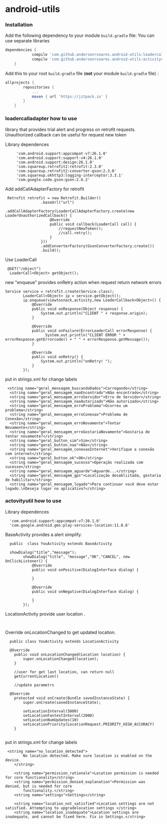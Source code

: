 # android-utils

### Installation

Add the following dependency to your module `build.gradle` file:
 You can use separate libraries
```gradle
dependencies {
            compile 'com.github.andersonrsoares.android-utils:loadercalladapter:1.0.0'
            compile 'com.github.andersonrsoares.android-utils:activityutil:1.0.0'
    }
```

Add this to your root `build.gradle` file (**not** your module `build.gradle` file) :
```gradle
allprojects {
		repositories {
			...
			maven { url 'https://jitpack.io' }
		}
	}
```

### loadercalladapter how to use
library that provides trial alert and progress on retrofit requests. Unauthorized callback can be useful for request new token 


Library dependences 
```
     'com.android.support:appcompat-v7:26.1.0'
     'com.android.support:support-v4:26.1.0'
     'com.android.support:design:26.1.0'
     'com.squareup.retrofit2:retrofit:2.3.0'
     'com.squareup.retrofit2:converter-gson:2.3.0'
     'com.squareup.okhttp3:logging-interceptor:3.3.1'
     'com.google.code.gson:gson:2.6.2'
```

Add addCallAdapterFactory for retrofit
```
 Retrofit retrofit = new Retrofit.Builder()
                .baseUrl("url")
                .addCallAdapterFactory(LoaderCallAdapterFactory.create(new LoaderUnauthorizedCallback() {
                    @Override
                    public void callback(LoaderCall call) {
                        //requestNewToken();
                        //call.retry();
                    }
                }))
                .addConverterFactory(GsonConverterFactory.create())
                .build();
```

Use LoaderCall 
```
 @GET("/object")
  LoaderCall<Object> getObject();
 ```
 
new "enqueue" provides onRetry action when request return network errors  
```
Service service = retrofit.create(Service.class);
        LoaderCall<Object> ip = service.getObject();
        ip.enqueue(viewtosnack,activity,new LoaderCallback<Object>() {
            @Override
            public void onResponse(Object response) {
                System.out.println("CLIENT " + response.origin);
            }

            @Override
            public void onFailure(ErrorLoaderCall errorResponse) {
                  System.out.println("CLIENT ERROR " + errorResponse.getErrorcode() + " " + errorResponse.getMessage());
            }

            @Override
            public void onRetry() {
                System.out.println("onRetry! ");
            }
        });
```
put in strings.xml for change labels
```
 <string name="geral_mensagem_buscandoDados">Carregando</string>
  <string name="geral_mensagem_naoEncontrado">Não encontrado</string>
  <string name="geral_mensagem_erroServidor">Erro de Servidor</string>
  <string name="geral_mensagem_naoAutorizado">Não autorizado</string>
  <string name="geral_mensagem_erroProblema">Ocorreu um problema</string>
  <string name="geral_mensagem_erroConexao">Problema de Conexão</string>
  <string name="geral_mensagem_erroNovamente">Tentar Novamente</string>
  <string name="geral_mensagem_erroGostariaNovamente">Gostaria de tentar novamente?</string>
  <string name="geral_button_sim">Sim</string>
  <string name="geral_button_nao">Não</string>
  <string name="geral_mensagem_conexaoInternet">Verifique a conexão com internet</string>
  <string name="geral_button_ok">OK</string>
  <string name="geral_mensagem_sucesso">Operação realizada com sucesso</string>
  <string name="geral_mensagem_aguarde">Aguarde...</string>
  <string name="geral_mensagem_gps">Localização desabliitada, gostaria de habilitar</string>
  <string name="geral_mensagem_logado">Para continuar você deve estar logado.\nDeseja logar no aplicativo?</string>
```

### actovityutil how to use

Library dependences 
```
  'com.android.support:appcompat-v7:26.1.0'
  'com.google.android.gms:play-services-location:11.8.0'
```

BaseActivity provides a alert simplify.  
```
  public  class YouActivity extends BaseActivity

  showDialog("title","message");
        showDialog("title", "message","OK","CANCEL", new OnClickListener() {
            @Override
            public void onPositive(DialogInterface dialog) {
                
            }

            @Override
            public void onNegative(DialogInterface dialog) {

            }
        });
```

LocationActivity provide user location . 


```
  
```

Override onLocationChanged to get updated location.
```
  public class YouActivity extends LocationActivity

  @Override
    public void onLocationChanged(Location location) {
        super.onLocationChanged(location);
    }
    
    //user for get last location, can return null
    getCurrentLocation()
    
    //update parametrs
    
  @Override
    protected void onCreate(Bundle savedInstanceState) {
        super.onCreate(savedInstanceState);
        
        setLocationInterval(5000) 
        setLocationFastestInterval(2000)
        setLocationNumUpdates(10)
        setLocationPriority(LocationRequest.PRIORITY_HIGH_ACCURACY)
    }
    
```

put in strings.xml for change labels
```
 <string name="no_location_detected">
        No location detected. Make sure location is enabled on the device.
    </string>

    <string name="permission_rationale">Location permission is needed for core functionality</string>
    <string name="permission_denied_explanation">Permission was denied, but is needed for core
        functionality.</string>
    <string name="settings">Settings</string>

    <string name="location_not_satisfied">Location settings are not satisfied. Attempting to upgradelocation settings </string>
    <string name="location_inadequate">Location settings are inadequate, and cannot be fixed here. Fix in Settings.</string>
```

